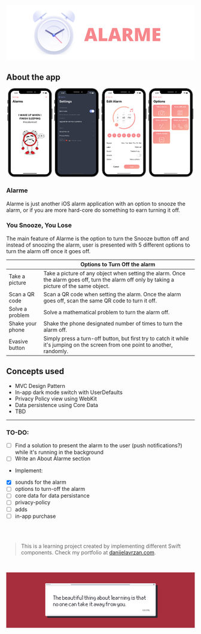 ![Front Banner](Documentation/FrontBanner.png)

## About the app

<p align="center">
<img src="Documentation/screenshots.png">
</p>

### Alarme

Alarme is just another iOS alarm application with an option to snooze the alarm, or if you are more hard-core do something to earn turning it off.

### You Snooze, You Lose

The main feature of Alarme is the option to turn the Snooze button off and instead of snoozing the alarm, user is presented with 5 different options to turn the alarm off once it goes off.

|      | Options to Turn Off the alarm     |
|---                  |---   |
| Take a picture                   | Take a picture of any object when setting the alarm. Once the alarm goes off, turn the alarm off only by taking a picture of the same object.  |
| Scan a QR code                  | Scan a QR code when setting the alarm. Once the alarm goes off, scan the same QR code to turn it off. |
| Solve a problem                     | Solve a mathematical problem to turn the alarm off. |
| Shake your phone               | Shake the phone designated number of times to turn the alarm off. |
| Evasive button                     | Simply press a turn-off button, but first try to catch it while it's jumping on the screen from one point to another, randomly. |


## Concepts used

* MVC Design Pattern
* In-app dark mode switch with UserDefaults
* Privacy Policy view using WebKit
* Data persistence using Core Data
* TBD

---

### TO-DO:

- [ ] Find a solution to present the alarm to the user (push notifications?) while it's running in the background
- [ ] Write an About Alarme section

* Implement: 

- [x] sounds for the alarm
- [ ] options to turn-off the alarm
- [ ] core data for data persistance
- [ ] privacy-policy
- [ ] adds
- [ ] in-app purchase

<br />
<br />

>This is a learning project created by implementing different Swift components. Check my portfolio at [danijelavrzan.com](https://danijelavrzan.com).

<br />
   
![End Banner](Documentation/EndBanner.png)
